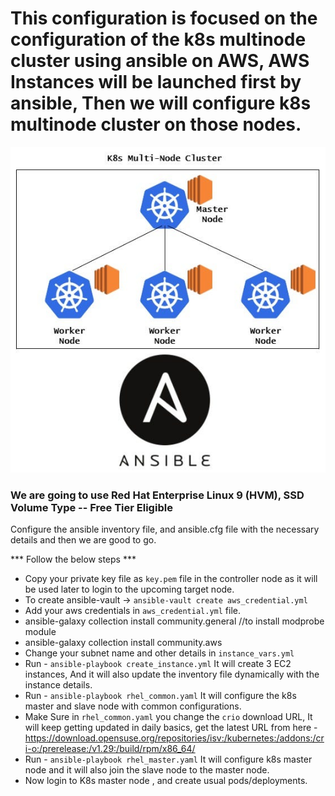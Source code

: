 # This configuration is focused on the configuration of the k8s multinode cluster using ansible on AWS, AWS Instances will be launched first by ansible, Then we will configure k8s multinode cluster on those nodes.

![ArchitectureDiagramK8s](ArchitectureDiagram.jpg)

### We are going to use Red Hat Enterprise Linux 9 (HVM), SSD Volume Type -- Free Tier Eligible
Configure the ansible inventory file, and ansible.cfg file with the necessary details and then we are good to go.

*** Follow the below steps ***

- Copy your private key file as `key.pem` file in the controller node as it will be used later to login to the upcoming target node.
- To create ansible-vault -> `ansible-vault create aws_credential.yml` 
- Add your aws credentials in `aws_credential.yml` file.
- ansible-galaxy collection install community.general //to install modprobe module
- ansible-galaxy collection install community.aws
- Change your subnet name and other details in `instance_vars.yml`
- Run - `ansible-playbook create_instance.yml` It will create 3 EC2 instances, And it will also update the inventory file dynamically with the instance details.
- Run - `ansible-playbook rhel_common.yaml` It will configure the k8s master and slave node with common configurations.
- Make Sure in `rhel_common.yaml` you change the `crio` download URL, It will keep getting updated in daily basics, get the latest URL from here - https://download.opensuse.org/repositories/isv:/kubernetes:/addons:/cri-o:/prerelease:/v1.29:/build/rpm/x86_64/
- Run - `ansible-playbook rhel_master.yaml` It will configure k8s master node and it will also join the slave node to the master node.
- Now login to K8s master node , and create usual pods/deployments.
